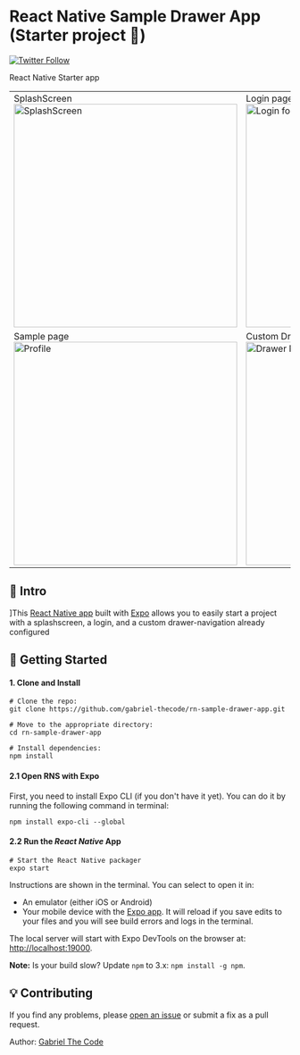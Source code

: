# React Native Sample Drawer App (Starter project 🚀) 

[![Twitter Follow](https://img.shields.io/twitter/follow/gabriel_theCode.svg?style=social)](https://twitter.com/gabriel_theCode)

React Native Starter app

<table><tr>
<td width="50%">
SplashScreen
<img src="https://github.com/gabriel-TheCode/rn-sample-drawer-app/blob/master/screenshots/rn-splashcreen.png?raw=true" width="400" alt="SplashScreen">
</td>
<td width="50%">
Login page
<img src="https://github.com/gabriel-TheCode/rn-sample-drawer-app/blob/master/screenshots/rn-login.png?raw=true" width="400" alt="Login form">
</td></tr>
  <tr>
<td width="50%">
Sample page
<img src="https://github.com/gabriel-TheCode/rn-sample-drawer-app/blob/master/screenshots/rn-profile.png?raw=true" width="400" alt="Profile">
</td>
<td width="50%">
Custom Drawer Navigation
<img src="https://github.com/gabriel-TheCode/rn-sample-drawer-app/blob/master/screenshots/rn-drawer.png?raw=true" width="400" alt="Drawer Navigation">
</td>
  </tr>
</table>

## 👋 Intro

]This [React Native app](https://facebook.github.io/react-native/) built with [Expo](https://github.com/expo/expo) allows you to easily start a project with a splashscreen, a login, and a custom drawer-navigation already configured



## 🚀 Getting Started

#### 1. Clone and Install


```
# Clone the repo:
git clone https://github.com/gabriel-thecode/rn-sample-drawer-app.git

# Move to the appropriate directory:
cd rn-sample-drawer-app

# Install dependencies:
npm install
```

#### 2.1 Open RNS with Expo

First, you need to install Expo CLI (if you don't have it yet). You can do it by running the following command in terminal:
```
npm install expo-cli --global
```

#### 2.2 Run the _React Native_ App

```
# Start the React Native packager
expo start
```

Instructions are shown in the terminal. You can select to open it in:

- An emulator (either iOS or Android)
- Your mobile device with the [Expo app](https://expo.io/). It will reload if you save edits to your files and you will see build errors and logs in the terminal.

The local server will start with Expo DevTools on the browser at:
[http://localhost:19000](http://localhost:19000).


**Note:** Is your build slow? Update `npm` to 3.x: `npm install -g npm`.


## 💡 Contributing

If you find any problems, please [open an issue](https://github.com/gabriel-thecode/rn-sample-drawer-app/issues/new) or submit a fix as a pull request.




Author: <a href="http://www.twitter.com/gabriel_theCode">Gabriel The Code</a>


